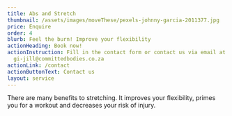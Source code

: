 ```yaml
---
title: Abs and Stretch
thumbnail: /assets/images/moveThese/pexels-johnny-garcia-2011377.jpg
price: Enquire
order: 4
blurb: Feel the burn! Improve your flexibility
actionHeading: Book now!
actionInstruction: Fill in the contact form or contact us via email at
  gi-jill@committedbodies.co.za
actionLink: /contact
actionButtonText: Contact us
layout: service
---
```

There are many benefits to stretching. It improves your flexibility, primes you for a workout and decreases your risk of injury.
